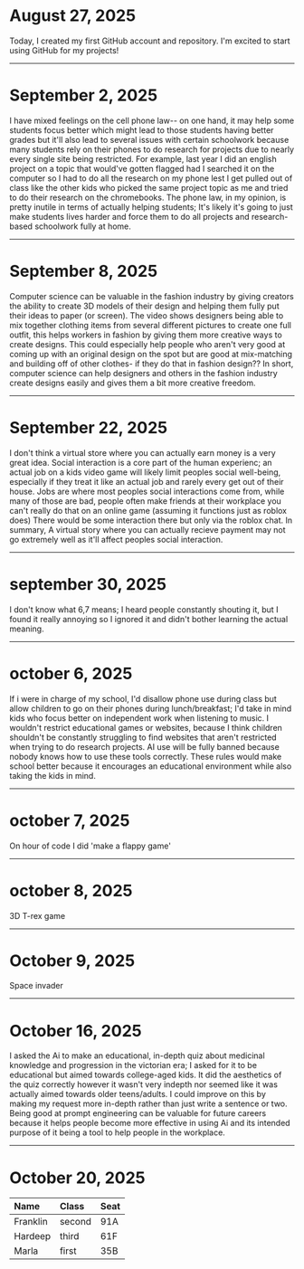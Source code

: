 
# August 27, 2025

Today, I created my first GitHub account and repository. I'm excited to start using GitHub for my projects!

----

# September 2, 2025

I have mixed feelings on the cell phone law-- on one hand, it may help some students focus better which might lead to those students having better grades but it'll also lead to several issues with certain schoolwork because many students rely on their phones to do research for projects due to nearly every single site being restricted. For example, last year I did an english project on a topic that would've gotten flagged had I searched it on the computer so I had to do all the research on my phone lest I get pulled out of class like the other kids who picked the same project topic as me and tried to do their research on the chromebooks. The phone law, in my opinion, is pretty inutile in terms of actually helping students; It's likely it's going to just make students lives harder and force them to do all projects and research-based schoolwork fully at home. 

----

# September 8, 2025

Computer science can be valuable in the fashion industry by giving creators the ability to create 3D models of their design and helping them fully put their ideas to paper (or screen). The video shows designers being able to mix together clothing items from several different pictures to create one full outfit, this helps workers in fashion by giving them more creative ways to create designs. This could especially help people who aren't very good at coming up with an original design on the spot but are good at mix-matching and building off of other clothes- if they do that in fashion design?? In short, computer science can help designers and others in the fashion industry create designs easily and gives them a bit more creative freedom. 

----

# September 22, 2025

I don't think a virtual store where you can actually earn money is a very great idea. Social interaction is a core part of the human experienc; an actual job on a kids video game will likely limit peoples social well-being, especially if they treat it like an actual job and rarely every get out of their house. Jobs are where most peoples social interactions come from, while many of those are bad, people often make friends at their workplace you can't really do that on an online game (assuming it functions just as roblox does) There would be some interaction there but only via the roblox chat. In summary, A virtual story where you can actually recieve payment may not go extremely well as it'll affect peoples social interaction. 

----

# september 30, 2025

I don't know what 6,7 means; I heard people constantly shouting it, but I found it really annoying so I ignored it and didn't bother learning the actual meaning.

----

# october 6, 2025
If i were in charge of my school, I'd disallow phone use during class but allow children to go on their phones during lunch/breakfast; I'd take in mind kids who focus better on independent work when listening to music. I wouldn't restrict educational games or websites, because I think children shouldn't be constantly struggling to find websites that aren't restricted when trying to do research projects. AI use will be fully banned because nobody knows how to use these tools correctly. These rules would make school better because it encourages an educational environment while also taking the kids in mind.

----

# october 7, 2025
On hour of code I did 'make a flappy game'

----

# october 8, 2025
3D T-rex game

----

# October 9, 2025
Space invader 

----

# October 16, 2025
I asked the Ai to make an educational, in-depth quiz about medicinal knowledge and progression in the victorian era; I asked for it to be educational but aimed towards college-aged kids. It did the aesthetics of the quiz correctly however it wasn't very indepth nor seemed like it was actually aimed towards older teens/adults. I could improve on this by making my request more in-depth rather than just write a sentence or two. Being good at prompt engineering can be valuable for future careers because it helps people become more effective in using Ai and its intended purpose of it being a tool to help people in the workplace.

----

# October 20, 2025
| Name     | Class   | Seat |
| :------- | :----   | :--- |
| Franklin | second  | 91A  |
| Hardeep  | third   | 61F  |
| Marla    | first   | 35B  |
